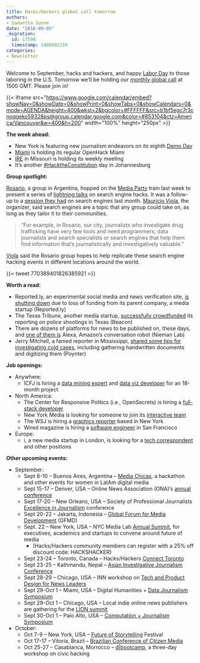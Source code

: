 ```yaml
---
title: Hacks/Hackers global call tomorrow
authors:
- Samantha Sunne
date: "2016-09-05"
_migration:
  id: 17598
  timestamp: 1486602219
categories:
- Newsletter
---
```


Welcome to September, hacks and hackers, and happy [Labor Day][1] to those laboring in the U.S. Tomorrow we&#8217;ll be holding our [monthly global call][2] at 1500 GMT. Please join in!

{{< iframe src="https://www.google.com/calendar/embed?showNav=0&showDate=0&showPrint=0&showTabs=0&showCalendars=0&mode=AGENDA&height=400&wkst=2&bgcolor=#FFFFFF&src=b1bf5egc7r3cnoqgeko59328ps@group.calendar.google.com&color=#853104&ctz=America/Vancouver&w=400&h=200" width="100%" height="250px" >}}

**The week ahead:**

  * New York is featuring new journalism endeavors on its eighth [Demo Day][3]
  * [Miami][4] is holding its regular OpenHack Miami
  * [IRE][5] in Missouri is holding its weekly meeting
  * It&#8217;s another [#HacktheConstitution][6] day in Johannesburg

**Group spotlight:**

[Rosario][7], a group in Argentina, hopped on the [Media Party][8] train last week to present a series of [lightning talks][9] on search engine hacks. It was a follow-up to a [session they had][10] on search engines last month. [Mauricio Viola][11], the organizer, said search engines are a topic that any group could take on, as long as they tailor it to their communities.

> &#8220;For example, in Rosario, our city, journalists who investigate drug trafficking have very few tools and need programmers, data journalists and search specialists or search engines that help them find information that&#8217;s journalistically and investigatively valuable.&#8221;

[Viola][11] said the Rosario group hopes to help replicate these search engine hacking events in different locations around the world.

{{< tweet 770389401826385921 >}}

**Worth a read:**

  * Reported.ly, an experimental social media and news verification site, [is shutting down][12] due to loss of funding from its parent company, a media startup (Reported.ly)
  * The Texas Tribune, another media startup, [successfully crowdfunded][13] its reporting on police shootings in Texas (Beacon)
  * There are dozens of platforms for news to be published on, these days, and [one of them is][14] Alexa, Amazon&#8217;s conversation robot (Nieman Lab)
  * Jerry Mitchell, a famed reporter in Mississippi, [shared some tips for investigating cold cases][15], including gathering handwritten documents and digitizing them (Poynter)

**Job openings:**

  * Anywhere:
      * ICFJ is hiring a [data mining expert][16] and [data viz developer][17] for an 18-month project
  * North America:
      * The Center for Responsive Politics (i.e., OpenSecrets) is hiring a [full-stack developer][18]
      * New York Media is looking for someone to join its [interactive team][19]
      * The WSJ is hiring a [graphics reporter][20] based in New York
      * Wired magazine is hiring a [software engineer][21] in San Francisco
  * Europe:
      * i, a new media startup in London, is looking for a [tech correspondent][22] and other positions

**Other upcoming events:**

  * September:
      * Sept 8-10 &#8211; Buenos Aires, Argentina &#8211; [Media Chicas][23], a hackathon and other events for women in LatAm digital media
      * Sept 15-17 &#8211; Denver, USA &#8211; Online News Association (ONA)&#8217;s [annual conference][24]
      * Sept 17-20 &#8211; New Orleans, USA &#8211; Society of Professional Journalists [Excellence in Journalism][25] conference
      * Sept 20-22 &#8211; Jakarta, Indonesia &#8211; [Global Forum for Media Development][26] (GFMD)
      * Sept. 22 &#8211; New York, USA &#8211; NYC Media Lab [Annual Summit][27], for executives, academics and startups to convene around future of media
          * (Hacks/Hackers community members can register with a 25% off discount code: HACKSHACKER)
      * Sept 23-24 &#8211; Toronto, Canada &#8211; Hacks/Hackers [Connect Toronto][28]
      * Sept 23-25 &#8211; Kathmandu, Nepal &#8211; [Asian Investigative Journalism Conference][29]
      * Sept 28-29 &#8211; Chicago, USA &#8211; INN workshop on [Tech and Product Design for News Leaders][30]
      * Sept 29-Oct 1 &#8211; Miami, USA &#8211; Digital Humanities + [Data Journalism Symposium][31]
      * Sept 29-Oct 1 &#8211; Chicago, USA &#8211; Local indie online news publishers are gathering for the [LION summit][32]
      * Sept 30-Oct 1 &#8211; Palo Alto, USA &#8211; [Computation + Journalism Symposium][33]
  * October:
      * Oct 7-9 &#8211; New York, USA &#8211; [Future of Storytelling][34] Festival
      * Oct 17-17 &#8211; Vitoria, Brazil &#8211; [Brazilian Conference of Citizen Media][35]
      * Oct 25-27 &#8211; Casablanca, Morrocco &#8211; [d|bootcamp][36], a three-day workshop on civic hacking

 [1]: http://time.com/3222093/labor-day-school-white-history-monday-september/
 [2]: http://hackshackers.com/resources/global-open-call/
 [3]: http://www.meetup.com/hacks-hackers-nyc/events/233272604/
 [4]: http://www.meetup.com/Hacks-Hackers-Miami/
 [5]: http://www.meetup.com/hackshackersIRE/
 [6]: http://www.meetup.com/HacksHackersAfrica/events/233795382/
 [7]: http://www.meetup.com/Hacks-Hackers-Rosario/
 [8]: http://mediaparty.info
 [9]: http://www.meetup.com/Hacks-Hackers-Rosario/events/233523695/
 [10]: http://www.meetup.com/Hacks-Hackers-Rosario/events/231512923/
 [11]: https://twitter.com/busquedasnet
 [12]: https://reported.ly/2016/08/31/reported-ly-says-goodbye-for-now/
 [13]: https://www.beaconreader.com/projects/unholstered-when-police-pull-the-trigger
 [14]: http://www.niemanlab.org/2016/08/alexa-give-me-the-news-how-outlets-are-tailoring-their-coverage-for-amazons-new-platform/
 [15]: http://www.poynter.org/2016/lessons-from-jerry-mitchell-the-cold-case-reporter/428314/
 [16]: http://www.icfj.org/about/jobs/web-scraping-and-data-mining-expert-contractorconsulting
 [17]: http://www.icfj.org/about/jobs/data-visualization-developer-contractorconsulting
 [18]: http://www.opensecrets.org/about/jobs.php#dev
 [19]: http://ire.org/jobs/job/884/
 [20]: http://talkingbiznews.com/biz-news-help-wanted/wsj-seeks-graphics-reporter-in-new-york/
 [21]: https://condenast.avature.net/careers/JobDetail/San-Francisco-California-Software-Engineer-2-WIRED/7423
 [22]: http://www.gorkanajobs.co.uk/job/64130/i-technology-correspondent/
 [23]: https://www.eventbrite.com/e/media-chicas-inspirate-capacitate-y-desarrolla-proyectos-tickets-27350062774
 [24]: http://ona16.journalists.org/
 [25]: http://excellenceinjournalism.org/
 [26]: http://gfmd.info/en/site/news/882/Get-ready-for-the-2016-Jakarta-World-Forum-for-Media-Development.htm
 [27]: http://summit.nycmedialab.org/
 [28]: http://connect.hackshackers.com/events/toronto
 [29]: http://2016.uncoveringasia.org/
 [30]: https://inn.org/event/technology-and-product-design-for-newsroom-leaders/
 [31]: http://dhdjmiami.com/
 [32]: http://www.lionpublishers.com/conference/home/
 [33]: http://journalism.stanford.edu/cj2016/
 [34]: http://www.fostfest.com/#content
 [35]: http://eventos.ufes.br/index.php/midiacidada/midiacidada
 [36]: http://casablanca.dbootcamp.org/
